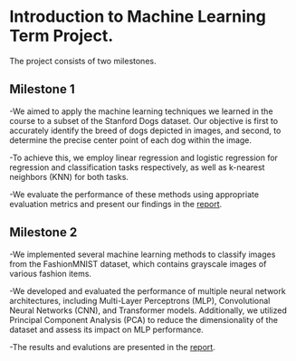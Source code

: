 # Introduction to Machine Learning Term Project.

The project consists of two milestones.

## Milestone 1
-We aimed to apply the machine learning techniques
we learned in the course to a subset of the Stanford Dogs
dataset. Our objective is first to accurately identify the breed
of dogs depicted in images, and second, to determine the
precise center point of each dog within the image. 

-To achieve this, we employ linear regression and logistic
regression for regression and classification tasks
respectively, as well as k-nearest neighbors (KNN) for both
tasks. 

-We evaluate the performance of these methods using
appropriate evaluation metrics and present our findings in
the [report](https://github.com/ynarter/ML_project/blob/main/MS1/report.pdf).

## Milestone 2
-We implemented several machine learning
methods to classify images from the FashionMNIST
dataset, which contains grayscale images of various fashion
items. 

-We developed and evaluated the
performance of multiple neural network architectures,
including Multi-Layer Perceptrons (MLP), Convolutional
Neural Networks (CNN), and Transformer models.
Additionally, we utilized Principal Component Analysis
(PCA) to reduce the dimensionality of the dataset and assess
its impact on MLP performance.

-The results and evalutions are presented in the [report](https://github.com/ynarter/ML_project/blob/main/MS2/report.pdf).

